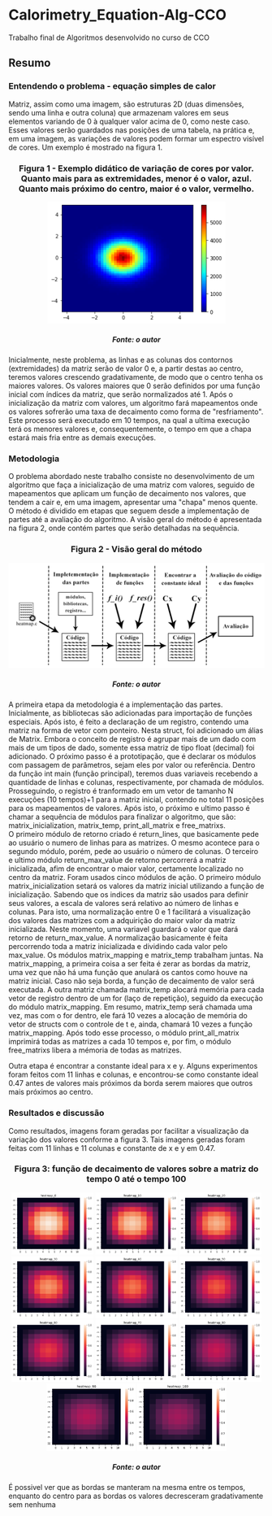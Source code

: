 # Calorimetry_Equation-Alg-CCO
Trabalho final de Algoritmos desenvolvido no curso de CCO
## Resumo
### Entendendo o problema - equação simples de calor
Matriz, assim como uma imagem, são estruturas 2D (duas dimensões, sendo uma linha e outra coluna) que armazenam valores em seus elementos variando de 0 à qualquer valor acima de 0, como neste caso.
Esses valores serão guardados nas posições de uma tabela, na prática e, em uma imagem, as variações de valores podem formar um espectro visível de cores. 
Um exemplo é mostrado na figura 1.

<div align="center">
    <h3>Figura 1 - Exemplo didático de variação de cores por valor. Quanto mais para as extremidades, menor é o valor, azul. Quanto mais próximo do centro, maior é o valor, vermelho.</h3>
    <img src ="img/heatmap.png" width="350px"></img>
    <h5>Fonte: o autor</h5>
</div>

Inicialmente, neste problema, as linhas e as colunas dos contornos (extremidades) da matriz serão de valor 0 e, a partir destas ao centro, teremos valores crescendo gradativamente, de modo que o centro tenha os maiores valores. Os valores maiores que 0 serão definidos por uma função inicial com índices da matriz, que serão normalizados até 1. 
Após o inicialização da matriz com valores, um algoritmo fará mapeamentos onde os valores sofrerão uma taxa de decaimento como forma de "resfriamento". Este processo será executado em 10 tempos, na qual a ultima execução terá os menores valores e, consequentemente, o tempo em que a chapa estará mais fria entre as demais execuções.       

### Metodologia

O problema abordado neste trabalho consiste no desenvolvimento de um algoritmo que faça a inicialização de uma matriz com valores, seguido de mapeamentos que aplicam um função de decaimento nos valores, que tendem a cair e, em uma imagem, apresentar uma "chapa" menos quente.
O método é dividido em etapas que seguem desde a implementação de partes até a avaliação do algoritmo. A visão geral do método é apresentada na figura 2, onde contém partes que serão detalhadas na sequência.  

<div align="center">
    <h3>Figura 2 - Visão geral do método</h3>
    <img src ="img/método.png" width="650px"></img>
    <h5>Fonte: o autor</h5>
</div>

A primeira etapa da metodologia é a implementação das partes. Inicialmente, as bibliotecas são adicionadas para importação de funções especiais.
Após isto, é feito a declaração de um registro, contendo uma matriz na forma de vetor com ponteiro. Nesta struct, foi adicionado um álias de Matrix. Embora o conceito de registro é agrupar mais de um dado com mais de um tipos de dado, somente essa matriz de tipo float (decimal) foi adicionado.
O próximo passo é a prototipação, que é declarar os módulos com passagem de parâmetros, sejam eles por valor ou referência. Dentro da função int main (função principal), teremos duas variaveis recebendo a quantidade de linhas e colunas, respectivamente, por chamada de módulos. Prosseguindo, o registro é tranformado em um vetor de tamanho N execuções (10 tempos)+1 para a matriz inicial, contendo no total 11 posições para os mapeamentos de valores.
Após isto, o próximo e ultimo passo é chamar a sequência de módulos para finalizar o algoritmo, que são: matrix_inicialization, matrix_temp, print_all_matrix e free_matrixs.       
O primeiro módulo de retorno criado é return_lines, que basicamente pede ao usuário o numero de linhas para as matrizes. O mesmo acontece para o segundo módulo, porém, pede ao usuário o número de colunas. O terceiro e ultimo módulo return_max_value de retorno percorrerá a matriz inicializada, afim de encontrar o maior valor, certamente localizado no centro da matriz.
Foram usados cinco módulos de ação. O primeiro módulo matrix_inicialization setará os valores da matriz inicial utilizando a função de inicialização. Sabendo que os indices da matriz são usados para definir seus valores, a escala de valores será relativo ao número de linhas e colunas. Para isto, uma normalização entre 0 e 1 facilitará a visualização dos valores das matrizes com a adquirição do maior valor da matriz inicializada. Neste momento, uma variavel guardará o valor que dará retorno de return_max_value. A normalização basicamente é feita percorrendo toda a matriz inicializada e dividindo cada valor pelo max_value.
Os módulos matrix_mapping e matrix_temp trabalham juntas. Na matrix_mapping, a primeira coisa a ser feita é zerar as bordas da matriz, uma vez que não há uma função que anulará os cantos como houve na matriz inicial. Caso não seja borda, a função de decaimento de valor será executada.
A outra matriz chamada matrix_temp alocará memória para cada vetor de registro dentro de um for (laço de repetição), seguido da execução do módulo matrix_mapping. Em resumo, matrix_temp será chamada uma vez, mas com o for dentro, ele fará 10 vezes a alocação de memória do vetor de structs com o controle de t e, ainda, chamará 10 vezes a função matrix_mapping.
Após todo esse processo, o módulo print_all_matrix imprimirá todas as matrizes a cada 10 tempos e, por fim, o módulo free_matrixs libera a mémoria de todas as matrizes.

Outra etapa é encontrar a constante ideal para x e y. Alguns experimentos foram feitos com 11 linhas e colunas, e encontrou-se como constante ideal 0.47 antes de valores mais próximos da borda serem maiores que outros mais próximos ao centro.

### Resultados e discussão
Como resultados, imagens foram geradas por facilitar a visualização da variação dos valores conforme a figura 3. Tais imagens geradas foram feitas com 11 linhas e 11 colunas e constante de x e y em 0.47. 

<div width="100%" align="center">
    <h3>Figura 3: função de decaimento de valores sobre a matriz do tempo 0 até o tempo 100</h3>
    <div width="100%" align="center">
        <img src="img/heatmaps/heatmap_0.png" width="32%">
        <img src="img/heatmaps/heatmap_10.png" width="32%">
        <img src="img/heatmaps/heatmap_20.png" width="32%">
    </div>   
    <div width="100%" align="center">
        <img src="img/heatmaps/heatmap_30.png" width="32%">
        <img src="img/heatmaps/heatmap_40.png" width="32%">
        <img src="img/heatmaps/heatmap_50.png" width="32%">
    </div> 
    <div width="100%" align="center">
        <img src="img/heatmaps/heatmap_60.png" width="32%">
        <img src="img/heatmaps/heatmap_70.png" width="32%">
        <img src="img/heatmaps/heatmap_80.png" width="32%">
    </div> 
    <div width="100%" align="center">
        <img src="img/heatmaps/heatmap_90.png" width="35%">
        <img src="img/heatmaps/heatmap_100.png" width="35%">
    </div> 
    <h5>Fonte: o autor</h5>
</div>

É possivel ver que as bordas se manteram na mesma entre os tempos, enquanto do centro para as bordas os valores decresceram gradativamente sem nenhuma   
